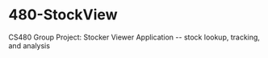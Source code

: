 # 480-StockView
CS480 Group Project: Stocker Viewer Application -- stock lookup, tracking, and analysis
